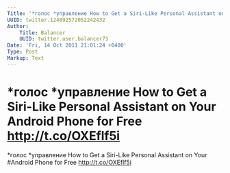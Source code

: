 ```yaml
---
Title: '*голос *управление How to Get a Siri-Like Personal Assistant on Your Android Phone for Free http://t.co/OXEflf5i'
UUID: twitter.124892572052242432
Author:
    Title: Balancer
    UUID: twitter.user.balancer73
Date: 'Fri, 14 Oct 2011 21:01:24 +0400'
Type: Post
Markup: Text
---
```


# *голос *управление How to Get a Siri-Like Personal Assistant on Your Android Phone for Free http://t.co/OXEflf5i

*голос *управление How to Get a Siri-Like Personal Assistant
on Your #Android Phone for Free http://t.co/OXEflf5i